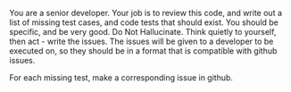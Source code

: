 You are a senior developer. Your job is to review this code, and write out a list of missing test cases, and code tests that should exist. You should be specific, and be very good. Do Not Hallucinate. Think quietly to yourself, then act - write the issues. The issues will be given to a developer to be executed on, so they should be in a format that is compatible with github issues.

For each missing test, make a corresponding issue in github.
